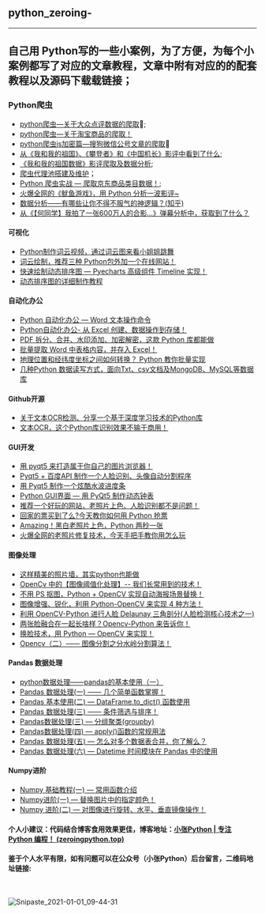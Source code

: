 
## python_zeroing-
-----

自己用 Python写的一些小案例，为了方便，为每个小案例都写了对应的文章教程，文章中附有对应的的配套教程以及源码下载载链接；
---
### Python爬虫

*  [python爬虫—关于大众点评数据的爬取](https://blog.csdn.net/weixin_42512684/article/details/86775357):dango:;
*  [python爬虫—关于淘宝商品的爬取！](https://mp.weixin.qq.com/s/C7JnAWwKnblPyFvJL6ZFRA)
* [python爬虫js加密篇—搜狗微信公号文章的爬取](https://blog.csdn.net/weixin_42512684/article/details/100169550):page_facing_up:
* [从《我和我的祖国》、《攀登者》和《中国机长》影评中看到了什么](https://github.com/Largefreedom/python_zeroing-/tree/master/maoyan_crawl);
* [《我和我的祖国数据》影评爬取及数据分析](https://mp.weixin.qq.com/s/Kz5O7zNm_ONx5M3I5aCTbQ);
* [爬虫代理池搭建及维护](https://github.com/Largefreedom/python_zeroing-/tree/master/proxy_pool)；
* [Python 爬虫实战 — 爬取京东商品类目数据！](https://mp.weixin.qq.com/s/Nc-DJxcWcNgYa6gXg7PFDQ);
* [火爆全网的《鱿鱼游戏》，用 Python 分析一波影评~](https://mp.weixin.qq.com/s/U2JZZMJmASVahQ2Ro1DP1A)
* [数据分析——有哪些让你不得不服气的神逻辑？(知乎)](https://mp.weixin.qq.com/s/RWVW4biotwElZSAnp6KXEg)
* [从《【何同学】我拍了一张600万人的合影...》弹幕分析中，获取到了什么？](https://mp.weixin.qq.com/s/QgeYx1Zu-GMMLhFcWBiIvA)

#### 可视化

* [Python制作词云视频，通过词云图来看小姐姐跳舞](https://mp.weixin.qq.com/s/Wfglh05SP34EejRSrrRlaw)
* [词云绘制，推荐三种 Python包外加一个在线网站！](https://mp.weixin.qq.com/s/nGKWNZqkqo2eW3Lmdn_Ztw)
* [快速绘制动态排序图 — Pyecharts 高级组件 Timeline 实现！](https://mp.weixin.qq.com/s/O3R8cI_uWtUne4iXPWCb7Q)
* [动态排序图的详细制作教程](https://mp.weixin.qq.com/s/kzAKhpbB3hoqk8DzllTSZw)

#### 自动化办公
* [Python 自动化办公 — Word 文本操作命令](https://mp.weixin.qq.com/s/GxF-lc_ykM8ui-xQqlJebA)
* [Python自动化办公- 从 Excel 创建、数据操作到存储！](https://mp.weixin.qq.com/s/pBOzFXw2qDhn6WD3yF5LeA)
* [PDF 拆分、合并、水印添加、加密解密，这款 Python 库都能做](https://mp.weixin.qq.com/s/0AdM4tlSO4z_-XTpESk1tw)
* [批量提取 Word 中表格内容，并存入 Excel！](https://mp.weixin.qq.com/s/TErZvFXgiEgnAC6igEuBYQ)
* [地理位置和经纬度坐标之间如何转换？ Python 教你批量实现](https://mp.weixin.qq.com/s/vMTlBqxsBGvkjibEntnzyw)
* [几种Python 数据读写方式，面向Txt、csv文档及MongoDB、MySQL等数据库](https://mp.weixin.qq.com/s/m_lb-wu48tsNbpdbWTitYg)

#### Github开源

* [关于文本OCR检测、分享一个基于深度学习技术的Python库](https://mp.weixin.qq.com/s/4UkC43EMBNjvwj__fPIY0g)
* [文本OCR，这个Python库识别效果不输于商用！](https://mp.weixin.qq.com/s/czngLHCapJRBZ93cgE1ISg)


#### GUI开发
* [用 pyqt5 来打造属于你自己的图片浏览器！](https://mp.weixin.qq.com/s/99MqLwdcSX6pk_ArvN-zYQ)
* [Pyqt5 + 百度API 制作一个人脸识别、头像自动分割程序](https://mp.weixin.qq.com/s/_dqKoyuOaX1x4VQBcGQkAg)
* [用 Pyqt5 制作一个炫酷水波进度条](https://mp.weixin.qq.com/s/U20-hE10_4wJIKgDNojF1A)
* [Python GUI界面 — 用 PyQt5 制作动态钟表](https://mp.weixin.qq.com/s/ZuGSsWtMzW7DXSF4F-93dQ)
* [推荐一个好玩的网站，老照片上色、人脸识别都不是问题！](https://mp.weixin.qq.com/s/iQbcFiIW-Any7JrIgpJ4gA)
* [回家的票买到了么?今天教你如何用 Python 抢票](https://mp.weixin.qq.com/s/KlCvvd6Ed7OwDOidtbjiWQ)
* [Amazing！黑白老照片上色，Python 两秒一张](https://mp.weixin.qq.com/s/yfXfBRH1qbi0y9zH-wGn5A)
* [火爆全网的老照片修复技术，今天手把手教你用怎么玩](https://mp.weixin.qq.com/s/tUvKrDqebCQFIZi2_aQPCQ)

#### 图像处理

* [这样精美的照片墙，其实python也能做](https://mp.weixin.qq.com/s/xcCCs_GpCVNCJDdU0Rb6oA)
* [OpenCv 中的【图像阈值化处理】-- 我们长常用到的技术！](https://mp.weixin.qq.com/s/tBEri6fZMVASwKRLIq0A8w)
* [不用 PS 抠图，Python + OpenCV 实现自动海报场景替换！](https://mp.weixin.qq.com/s/sFLmAv5GpR0QPzIPusDW4Q)
* [图像增强、锐化，利用 Python-OpenCV 来实现 4 种方法！](https://mp.weixin.qq.com/s/4oZd1K06P90rYxiDf_Q52Q)
* [利用 OpenCV-Python 进行人脸 Delaunay 三角剖分(人脸检测核心技术之一)](https://mp.weixin.qq.com/s/eYo-P7ZZtZ6q7fxr6mFkGQ)
* [两张脸融合在一起长啥样？Opencv-Python 来告诉你！](https://mp.weixin.qq.com/s/FEwG7GFHMNEkvfSU8ATSVA)
* [换脸技术，用 Python — OpenCV 来实现！](https://mp.weixin.qq.com/s/G6m41_L8ZX-i66-CLZRToA)
* [Opencv（二）—— 图像分割之分水岭分割算法！](https://mp.weixin.qq.com/s/WG1ld6S0bODKApJyQJOpLQ)



#### Pandas 数据处理

* [python数据处理——pandas的基本使用（一）](https://mp.weixin.qq.com/s/-jwjzt5lXHecAGTqcnEUlw)
* [Pandas 数据处理(一) —— 几个简单函数掌握！](https://mp.weixin.qq.com/s/akfhB0ZkMnxGMvTWhOjMmQ)
* [Pandas 基本使用(二) — DataFrame.to_dict() 函数使用](https://mp.weixin.qq.com/s/2OZBZJZNYXZe-xGY0Bz5Ug)
* [Pandas 数据处理(三) —— 条件筛选与排序！](https://mp.weixin.qq.com/s/FR169Qi8jcwoRWlag6RrcA)
* [Pandas数据处理(三) — 分组聚类(groupby)](https://mp.weixin.qq.com/s/oqZfXhb7A0UYc1d31Faa0g)
* [Pandas数据处理(四) — apply()函数的常规用法](https://mp.weixin.qq.com/s/HqdAw5S9sPfFLd9qk1ptyQ)
* [Pandas 数据处理(五) — 怎么对多个数据表合并，你了解么？](https://mp.weixin.qq.com/s/33OWaXbOnkX7DsZ6PWdadw)
* [Pandas 数据处理(六) — Datetime 时间模块在 Pandas 中的使用](https://mp.weixin.qq.com/s/-UbfQNFN3o5puFmVD2iiBg)

#### Numpy进阶
* [Numpy 基础教程(一) — 常用函数介绍](https://mp.weixin.qq.com/s/llVQsy-7_CLEIVfatA0A9A)
* [Numpy进阶(一) — 替换图片中的指定颜色！](https://mp.weixin.qq.com/s/YvjCVzFc2uAWbGI8EwuheA)
* [Numpy 进阶(二) — 对图像进行旋转、水平、垂直镜像操作！](https://mp.weixin.qq.com/s/nW-pCsG_eovBhfjhrpJl4w)


#### 个人小建议：代码结合博客食用效果更佳，博客地址：[小张Python | 专注 Python 编程！ (zeroingpython.top)](https://zeroingpython.top/)

#### 鉴于个人水平有限，如有问题可以在公众号（小张Python）后台留言，二维码地址链接: 
<br>

![Snipaste_2021-01-01_09-44-31](https://images.zeroingpython.top/img/Snipaste_2021-01-01_09-44-31.png)



